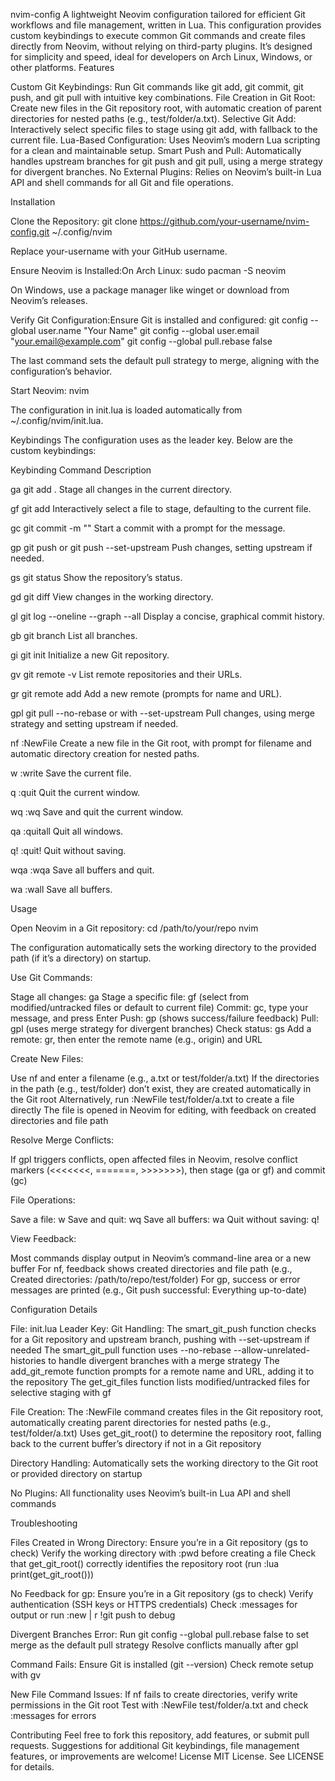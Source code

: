 nvim-config
A lightweight Neovim configuration tailored for efficient Git workflows and file management, written in Lua. This configuration provides custom keybindings to execute common Git commands and create files directly from Neovim, without relying on third-party plugins. It’s designed for simplicity and speed, ideal for developers on Arch Linux, Windows, or other platforms.
Features

Custom Git Keybindings: Run Git commands like git add, git commit, git push, and git pull with intuitive key combinations.
File Creation in Git Root: Create new files in the Git repository root, with automatic creation of parent directories for nested paths (e.g., test/folder/a.txt).
Selective Git Add: Interactively select specific files to stage using git add, with fallback to the current file.
Lua-Based Configuration: Uses Neovim’s modern Lua scripting for a clean and maintainable setup.
Smart Push and Pull: Automatically handles upstream branches for git push and git pull, using a merge strategy for divergent branches.
No External Plugins: Relies on Neovim’s built-in Lua API and shell commands for all Git and file operations.

Installation

Clone the Repository:
git clone https://github.com/your-username/nvim-config.git ~/.config/nvim

Replace your-username with your GitHub username.

Ensure Neovim is Installed:On Arch Linux:
sudo pacman -S neovim

On Windows, use a package manager like winget or download from Neovim’s releases.

Verify Git Configuration:Ensure Git is installed and configured:
git config --global user.name "Your Name"
git config --global user.email "your.email@example.com"
git config --global pull.rebase false

The last command sets the default pull strategy to merge, aligning with the configuration’s behavior.

Start Neovim:
nvim

The configuration in init.lua is loaded automatically from ~/.config/nvim/init.lua.


Keybindings
The configuration uses <Space> as the leader key. Below are the custom keybindings:



Keybinding
Command
Description



<Space>ga
git add .
Stage all changes in the current directory.


<Space>gf
git add <file>
Interactively select a file to stage, defaulting to the current file.


<Space>gc
git commit -m ""
Start a commit with a prompt for the message.


<Space>gp
git push or git push --set-upstream
Push changes, setting upstream if needed.


<Space>gs
git status
Show the repository’s status.


<Space>gd
git diff
View changes in the working directory.


<Space>gl
git log --oneline --graph --all
Display a concise, graphical commit history.


<Space>gb
git branch
List all branches.


<Space>gi
git init
Initialize a new Git repository.


<Space>gv
git remote -v
List remote repositories and their URLs.


<Space>gr
git remote add <name> <url>
Add a new remote (prompts for name and URL).


<Space>gpl
git pull --no-rebase or with --set-upstream
Pull changes, using merge strategy and setting upstream if needed.


<Space>nf
:NewFile
Create a new file in the Git root, with prompt for filename and automatic directory creation for nested paths.


<Space>w
:write
Save the current file.


<Space>q
:quit
Quit the current window.


<Space>wq
:wq
Save and quit the current window.


<Space>qa
:quitall
Quit all windows.


<Space>q!
:quit!
Quit without saving.


<Space>wqa
:wqa
Save all buffers and quit.


<Space>wa
:wall
Save all buffers.


Usage

Open Neovim in a Git repository:
cd /path/to/your/repo
nvim

The configuration automatically sets the working directory to the provided path (if it’s a directory) on startup.

Use Git Commands:

Stage all changes: <Space>ga
Stage a specific file: <Space>gf (select from modified/untracked files or default to current file)
Commit: <Space>gc, type your message, and press Enter
Push: <Space>gp (shows success/failure feedback)
Pull: <Space>gpl (uses merge strategy for divergent branches)
Check status: <Space>gs
Add a remote: <Space>gr, then enter the remote name (e.g., origin) and URL


Create New Files:

Use <Space>nf and enter a filename (e.g., a.txt or test/folder/a.txt)
If the directories in the path (e.g., test/folder) don’t exist, they are created automatically in the Git root
Alternatively, run :NewFile test/folder/a.txt to create a file directly
The file is opened in Neovim for editing, with feedback on created directories and file path


Resolve Merge Conflicts:

If <Space>gpl triggers conflicts, open affected files in Neovim, resolve conflict markers (<<<<<<<, =======, >>>>>>>), then stage (<Space>ga or <Space>gf) and commit (<Space>gc)


File Operations:

Save a file: <Space>w
Save and quit: <Space>wq
Save all buffers: <Space>wa
Quit without saving: <Space>q!


View Feedback:

Most commands display output in Neovim’s command-line area or a new buffer
For <Space>nf, feedback shows created directories and file path (e.g., Created directories: /path/to/repo/test/folder)
For <Space>gp, success or error messages are printed (e.g., Git push successful: Everything up-to-date)



Configuration Details

File: init.lua
Leader Key: <Space>
Git Handling:
The smart_git_push function checks for a Git repository and upstream branch, pushing with --set-upstream if needed
The smart_git_pull function uses --no-rebase --allow-unrelated-histories to handle divergent branches with a merge strategy
The add_git_remote function prompts for a remote name and URL, adding it to the repository
The get_git_files function lists modified/untracked files for selective staging with <Space>gf


File Creation:
The :NewFile command creates files in the Git repository root, automatically creating parent directories for nested paths (e.g., test/folder/a.txt)
Uses get_git_root() to determine the repository root, falling back to the current buffer’s directory if not in a Git repository


Directory Handling:
Automatically sets the working directory to the Git root or provided directory on startup


No Plugins: All functionality uses Neovim’s built-in Lua API and shell commands

Troubleshooting

Files Created in Wrong Directory:
Ensure you’re in a Git repository (<Space>gs to check)
Verify the working directory with :pwd before creating a file
Check that get_git_root() correctly identifies the repository root (run :lua print(get_git_root()))


No Feedback for <Space>gp:
Ensure you’re in a Git repository (<Space>gs to check)
Verify authentication (SSH keys or HTTPS credentials)
Check :messages for output or run :new | r !git push to debug


Divergent Branches Error:
Run git config --global pull.rebase false to set merge as the default pull strategy
Resolve conflicts manually after <Space>gpl


Command Fails:
Ensure Git is installed (git --version)
Check remote setup with <Space>gv


New File Command Issues:
If <Space>nf fails to create directories, verify write permissions in the Git root
Test with :NewFile test/folder/a.txt and check :messages for errors



Contributing
Feel free to fork this repository, add features, or submit pull requests. Suggestions for additional Git keybindings, file management features, or improvements are welcome!
License
MIT License. See LICENSE for details.

